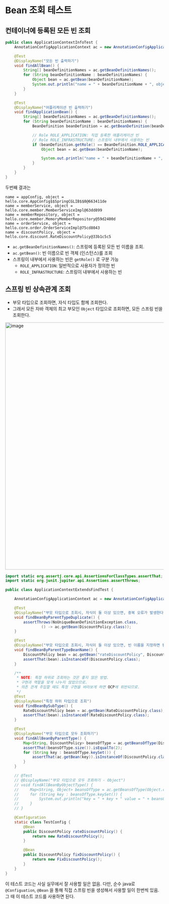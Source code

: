 # Bean 조회 테스트

## 컨테이너에 등록된 모든 빈 조회

```java
public class ApplicationContextInfoTest {
    AnnotationConfigApplicationContext ac = new AnnotationConfigApplicationContext(AppConfig.class);

    @Test
    @DisplayName("모든 빈 출력하기")
    void findAllBean() {
        String[] beanDefinitionNames = ac.getBeanDefinitionNames();
        for (String beanDefinitionName : beanDefinitionNames) {
            Object bean = ac.getBean(beanDefinitionName);
            System.out.println("name = " + beanDefinitionName + ", object = " + bean);
        }
    }

    @Test
    @DisplayName("어플리케이션 빈 출력하기")
    void findApplicationBean() {
        String[] beanDefinitionNames = ac.getBeanDefinitionNames();
        for (String beanDefinitionName : beanDefinitionNames) {
            BeanDefinition beanDefinition = ac.getBeanDefinition(beanDefinitionName);

            // Role ROLE_APPLICATION: 직접 등록한 애플리케이션 빈
            // Role ROLE_INFRASTRUCTURE: 스프링이 내부에서 사용하는 빈
            if (beanDefinition.getRole() == BeanDefinition.ROLE_APPLICATION) {
                Object bean = ac.getBean(beanDefinitionName);

                System.out.println("name = " + beanDefinitionName + ", object = " + bean);
            }
        }
    }
}
```

두번째 결과는

```
name = appConfig, object = hello.core.AppConfig$$SpringCGLIB$$0@663411de
name = memberService, object = hello.core.member.MemberServiceImpl@63dd899
name = memberRepository, object = hello.core.member.MemoryMemberRepository@59d2400d
name = orderService, object = hello.core.order.OrderServiceImpl@75cd8043
name = discountPolicy, object = hello.core.discount.RateDiscountPolicy@33b1c5c5
```

- `ac.getBeanDefinitionNames()`: 스프링에 등록된 모든 빈 이름을 조회.
- `ac.getBean()`: 빈 이름으로 빈 객체 (인스턴스)를 조회
- 스프링이 내부에서 사용하는 빈은 `getRole()` 로 구분 가능
	- `ROLE_APPLICATION`: 일반적으로 사용자가 정의한 빈
	- `ROLE_INFRASTRUCTURE`: 스프링이 내부에서 사용하는 빈

## 스프링 빈 상속관계 조회

- 부모 타입으로 조회하면, 자식 타입도 함께 조회한다.
- 그래서 모든 자바 객체의 최고 부모인 `Object` 타입으로 조회하면, 모든 스프링 빈을 조회한다.

<img width="785" alt="image" src="https://github.com/user-attachments/assets/e90d62f8-b139-4a5e-b291-12f081b4eac3" />

```java
import static org.assertj.core.api.AssertionsForClassTypes.assertThat;
import static org.junit.jupiter.api.Assertions.assertThrows;

public class ApplicationContextExtendsFindTest {

    AnnotationConfigApplicationContext ac = new AnnotationConfigApplicationContext(TestConfig.class);

    @Test
    @DisplayName("부모 타입으로 조회시, 자식이 둘 이상 있으면, 중복 오류가 발생한다")
    void findBeanByParentTypeDuplicate() {
        assertThrows(NoUniqueBeanDefinitionException.class,
                () -> ac.getBean(DiscountPolicy.class));
    }

    @Test
    @DisplayName("부모 타입으로 조회시, 자식이 둘 이상 있으면, 빈 이름을 지정하면 된다")
    void findBeanByParentTypeBeanName() {
        DiscountPolicy bean = ac.getBean("rateDiscountPolicy", DiscountPolicy.class);
        assertThat(bean).isInstanceOf(DiscountPolicy.class);
    }

    /**
     * NOTE: 특정 하위로 조회하는 것은 좋지 않은 방법.
     * 구현과 역할을 맞게 나누지 않았으므로.
     * 의존 관계 주입할 때도 특정 구현을 바라보게 하면 OCP에 위반되므로.
     */
    @Test
    @DisplayName("특정 하위 타입으로 조회")
    void findBeanBySubType() {
        RateDiscountPolicy bean = ac.getBean(RateDiscountPolicy.class);
        assertThat(bean).isInstanceOf(RateDiscountPolicy.class);
    }

    @Test
    @DisplayName("부모 타입으로 모두 조회하기")
    void findAllBeanByParentType() {
        Map<String, DiscountPolicy> beansOfType = ac.getBeansOfType(DiscountPolicy.class);
        assertThat(beansOfType.size()).isEqualTo(2);
        for (String key : beansOfType.keySet()) {
            assertThat(ac.getBean(key)).isInstanceOf(DiscountPolicy.class);
        }
    }

    // @Test
    // @DisplayName("부모 타입으로 모두 조회하기 - Object")
    // void findAllBeanByObjectType() {
    //     Map<String, Object> beansOfType = ac.getBeansOfType(Object.class);
    //     for (String key : beansOfType.keySet()) {
    //         System.out.println("key = " + key + " value = " + beansOfType.get(key));
    //     }
    // }

    @Configuration
    static class TestConfig {
        @Bean
        public DiscountPolicy rateDiscountPolicy() {
            return new RateDiscountPolicy();
        }

        @Bean
        public DiscountPolicy fixDiscountPolicy() {
            return new FixDiscountPolicy();
        }
    }
}
```

이 테스트 코드는 사실 실무에서 잘 사용할 일은 없음.
다만, 순수 java로 `@Configuation`, `@Bean` 을 통해 직접 스프링 빈을 생성해서 사용할 일이 한번씩 있음.
그 때 이 테스트 코드를 사용하면 된다.
